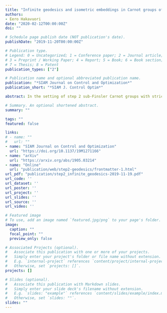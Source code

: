 ```yaml
---
title: "Infinite geodesics and isometric embeddings in Carnot groups of step 2"
authors:
- Eero Hakavuori
date: "2020-02-12T00:00:00Z"
doi: ""

# Schedule page publish date (NOT publication's date).
publishDate: "2019-11-20T00:00:00Z"

# Publication type.
# Legend: 0 = Uncategorized; 1 = Conference paper; 2 = Journal article;
# 3 = Preprint / Working Paper; 4 = Report; 5 = Book; 6 = Book section;
# 7 = Thesis; 8 = Patent
publication_types: ["2"]

# Publication name and optional abbreviated publication name.
publication: "*SIAM Journal on Control and Optimization*"
publication_short: "*SIAM J. Control Optim*"

abstract: In the setting of step 2 sub-Finsler Carnot groups with strictly convex norms, we prove that all infinite geodesics are lines. It follows that for any other homogeneous distance, all geodesics are lines exactly when the induced norm on the horizontal space is strictly convex. As a further consequence, we show that all isometric embeddings between such homogeneous groups are affine. The core of the proof is an asymptotic study of the extremals given by the Pontryagin Maximum Principle.

# Summary. An optional shortened abstract.
summary: ""

tags: ""
featured: false

links:
# - name: ""
#   url: ""
- name: "SIAM Journal on Control and Optimization"
  url: "https://doi.org/10.1137/19M1271166"
- name: "arXiv"
  url: "https://arxiv.org/abs/1905.03214"
- name: "Online"
  url: "publication/web/step2-geodesics/frontmatter-1.html"
url_pdf: "publication/step2_infinite_geodesics-2019-11-19.pdf"
url_code: ''
url_dataset: ''
url_poster: ''
url_project: ''
url_slides: ''
url_source: ''
url_video: ''

# Featured image
# To use, add an image named `featured.jpg/png` to your page's folder. 
image:
  caption: ""
  focal_point: ""
  preview_only: false

# Associated Projects (optional).
#   Associate this publication with one or more of your projects.
#   Simply enter your project's folder or file name without extension.
#   E.g. `internal-project` references `content/project/internal-project/index.md`.
#   Otherwise, set `projects: []`.
projects: []

# Slides (optional).
#   Associate this publication with Markdown slides.
#   Simply enter your slide deck's filename without extension.
#   E.g. `slides: "example"` references `content/slides/example/index.md`.
#   Otherwise, set `slides: ""`.
slides: ""
---
```

